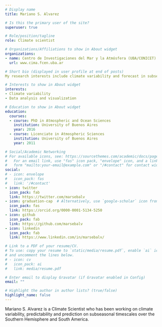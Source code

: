 ```yaml
---
# Display name
title: Mariano S. Alvarez

# Is this the primary user of the site?
superuser: true

# Role/position/tagline
role: Climate scientist

# Organizations/Affiliations to show in About widget
organizations:
- name: Centro de Investigaciones del Mar y la Atmósfera (UBA/CONICET)
  url: www.cima.fcen.uba.ar

# Short bio (displayed in user profile at end of posts)
My research interests include climate variability and forecast in subseasonal time scales

# Interests to show in About widget
interests:
- Climate variability
- Data analysis and visualization

# Education to show in About widget
education:
  courses:
  - course: PhD in Atmospheric and Ocean Sciences
    institution: University of Buenos Aires
    year: 2016
  - course: Licenciate in Atmospheric Sciences
    institution: University of Buenos Aires
    year: 2011

# Social/Academic Networking
# For available icons, see: https://sourcethemes.com/academic/docs/page-builder/#icons
#   For an email link, use "fas" icon pack, "envelope" icon, and a link in the
#   form "mailto:your-email@example.com" or "/#contact" for contact widget.
social:
# - icon: envelope
#   icon_pack: fas
#   link: '/#contact'
- icon: twitter
  icon_pack: fab
  link: https://twitter.com/marsebalv
- icon: graduation-cap  # Alternatively, use `google-scholar` icon from `ai` icon pack
  icon_pack: fas
  link: https://orcid.org/0000-0001-5134-5250
- icon: github
  icon_pack: fab
  link: https://github.com/marsebalv
- icon: linkedin
  icon_pack: fab
  link: https://www.linkedin.com/in/marsebalv/

# Link to a PDF of your resume/CV.
# To use: copy your resume to `static/media/resume.pdf`, enable `ai` icons in `params.toml`, 
# and uncomment the lines below.
# - icon: cv
#   icon_pack: ai
#   link: media/resume.pdf

# Enter email to display Gravatar (if Gravatar enabled in Config)
email: ""

# Highlight the author in author lists? (true/false)
highlight_name: false
---
```


Mariano S. Alvarez is a Climate Scientist who has been working on climate variability, predictability and prediction on subseasonal timescales over the Southern Hemisphere and South America.

